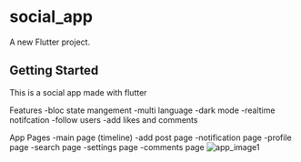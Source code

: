 # social_app

A new Flutter project.

## Getting Started

This is a social app made with flutter

Features
-bloc state mangement
-multi language
-dark mode
-realtime notifcation
-follow users
-add likes and comments


App Pages
-main page (timeline)
-add post page
-notification page
-profile page
-search page
-settings page
-comments page
![app_image1](https://user-images.githubusercontent.com/32137323/170884313-f09748bd-2d89-4f8d-a67d-37a46f0e168b.jpg)
